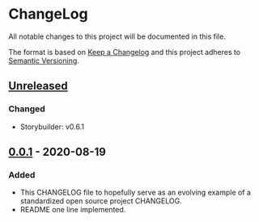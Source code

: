 # ChangeLog
All notable changes to this project will be documented in this file.

The format is based on [Keep a Changelog](http://keepachangelog.com/en/1.0.0/)
and this project adheres to [Semantic Versioning](http://semver.org/spec/v2.0.0.html).

## [Unreleased]

### Changed
- Storybuilder: v0.6.1

## [0.0.1] - 2020-08-19
### Added
- This CHANGELOG file to hopefully serve as an evolving example of a standardized open source project CHANGELOG.
- README one line implemented.

[Unreleased]: https://github.com/My-Novel-Management/bungaku126-noname/compare/v0.0.1...HEAD
[0.0.1]: https://github.com/My-Novel-Management/bungaku126-noname/releases/v0.0.1
